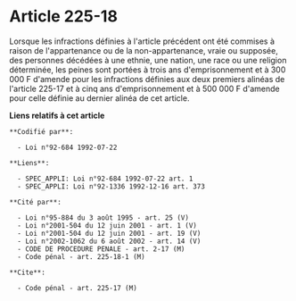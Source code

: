 # Article 225-18

Lorsque les infractions définies à l'article précédent ont été commises à raison de l'appartenance ou de la non-appartenance,
vraie ou supposée, des personnes décédées à une ethnie, une nation, une race ou une religion déterminée, les peines sont
portées à trois ans d'emprisonnement et à 300 000 F d'amende pour les infractions définies aux deux premiers alinéas de
l'article 225-17 et à cinq ans d'emprisonnement et à 500 000 F d'amende pour celle définie au dernier alinéa de cet article.

**Liens relatifs à cet article**

	**Codifié par**:

	  - Loi n°92-684 1992-07-22

	**Liens**:

	  - SPEC_APPLI: Loi n°92-684 1992-07-22 art. 1
	  - SPEC_APPLI: Loi n°92-1336 1992-12-16 art. 373

	**Cité par**:

	  - Loi n°95-884 du 3 août 1995 - art. 25 (V)
	  - Loi n°2001-504 du 12 juin 2001 - art. 1 (V)
	  - Loi n°2001-504 du 12 juin 2001 - art. 19 (V)
	  - Loi n°2002-1062 du 6 août 2002 - art. 14 (V)
	  - CODE DE PROCEDURE PENALE - art. 2-17 (M)
	  - Code pénal - art. 225-18-1 (M)

	**Cite**:

	  - Code pénal - art. 225-17 (M)
